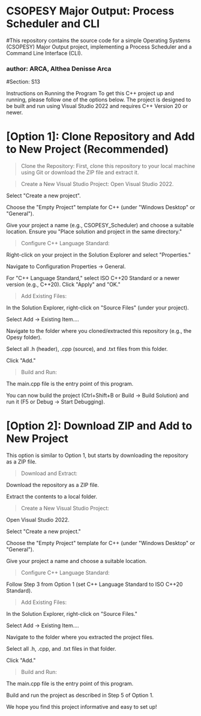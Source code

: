 # CSOPESY Major Output: Process Scheduler and CLI
#This repository contains the source code for a simple Operating Systems (CSOPESY) Major Output project, implementing a Process Scheduler and a Command Line Interface (CLI).

 ### author: ARCA, Althea Denisse Arca
#Section: S13

Instructions on Running the Program
To get this C++ project up and running, please follow one of the options below. The project is designed to be built and run using Visual Studio 2022 and requires C++ Version 20 or newer.

# [Option 1]: Clone Repository and Add to New Project (Recommended)
> Clone the Repository:
  First, clone this repository to your local machine using Git or download the ZIP file and extract it.

> Create a New Visual Studio Project:
  Open Visual Studio 2022.

  Select "Create a new project".

  Choose the "Empty Project" template for C++ (under "Windows Desktop" or "General").
  
  Give your project a name (e.g., CSOPESY_Scheduler) and choose a suitable location. Ensure you "Place solution and project in the same directory."

> Configure C++ Language Standard:

  Right-click on your project in the Solution Explorer and select "Properties."
  
  Navigate to Configuration Properties -> General.
  
  For "C++ Language Standard," select ISO C++20 Standard or a newer version (e.g., C++20). Click "Apply" and "OK."

> Add Existing Files:

  In the Solution Explorer, right-click on "Source Files" (under your project).
  
  Select Add -> Existing Item....
  
  Navigate to the folder where you cloned/extracted this repository (e.g., the Opesy folder).
  
  Select all .h (header), .cpp (source), and .txt files from this folder.
  
  Click "Add."

> Build and Run:

  The main.cpp file is the entry point of this program.
  
  You can now build the project (Ctrl+Shift+B or Build -> Build Solution) and run it (F5 or Debug -> Start Debugging).

# [Option 2]: Download ZIP and Add to New Project
This option is similar to Option 1, but starts by downloading the repository as a ZIP file.

> Download and Extract:

  Download the repository as a ZIP file.
  
  Extract the contents to a local folder.

> Create a New Visual Studio Project:

  Open Visual Studio 2022.
  
  Select "Create a new project."
  
  Choose the "Empty Project" template for C++ (under "Windows Desktop" or "General").
  
  Give your project a name and choose a suitable location.

> Configure C++ Language Standard:

  Follow Step 3 from Option 1 (set C++ Language Standard to ISO C++20 Standard).

> Add Existing Files:

  In the Solution Explorer, right-click on "Source Files."
  
  Select Add -> Existing Item....
  
  Navigate to the folder where you extracted the project files.
  
  Select all .h, .cpp, and .txt files in that folder.

  Click "Add."

> Build and Run:

  The main.cpp file is the entry point of this program.
  
  Build and run the project as described in Step 5 of Option 1.
  
  We hope you find this project informative and easy to set up!
